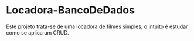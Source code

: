 # Locadora-BancoDeDados
Este projeto trata-se de uma locadora de filmes simples, o intuito é estudar como se aplica um CRUD. 
